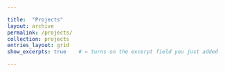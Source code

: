 ```yaml
---

title:  "Projects"
layout: archive
permalink: /projects/
collection: projects
entries_layout: grid
show_excerpts: true    # ← turns on the excerpt field you just added

---
```

